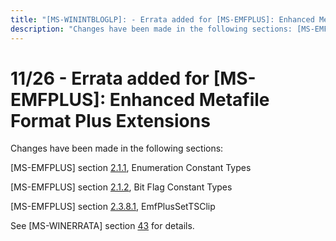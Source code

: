 ```yaml
---
title: "[MS-WININTBLOGLP]: - Errata added for [MS-EMFPLUS]: Enhanced Metafile Format Plus Extensions"
description: "Changes have been made in the following sections: [MS-EMFPLUS] section 2.1.1, Enumeration Constant Types [MS-EMFPLUS] section 2.1.2, Bit Flag"
---
```


# 11/26 - Errata added for [MS-EMFPLUS]: Enhanced Metafile Format Plus Extensions

<p>Changes have been made in the following sections:</p>
<p>[MS-EMFPLUS] section <span><a href="/openspecs/windows_protocols/MS-EMFPLUS/eadad578-603d-4a76-97da-c08fedb57c1d">2.1.1</a></span>,
Enumeration Constant Types</p>
<p>[MS-EMFPLUS] section <span><a href="/openspecs/windows_protocols/MS-EMFPLUS/1f33c9a1-49d5-446d-aa48-da3a35dea8f5">2.1.2</a></span>,
Bit Flag Constant Types</p>
<p>[MS-EMFPLUS] section <span><a href="/openspecs/windows_protocols/MS-EMFPLUS/0dfb6f4f-e53c-413b-80cf-57a3cadd5d38">2.3.8.1</a></span>,
EmfPlusSetTSClip</p>
<p>See [MS-WINERRATA] section <span><a href="/openspecs/windows_protocols/MS-WINERRATA/a4fc60b3-edd1-4fde-a639-74ed85e5d0eb">43</a></span>
for details.</p>

                